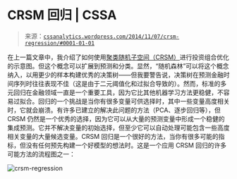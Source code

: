 <!--yml

category: 未分类

date: 2024-05-12 17:51:26

-->

# CRSM 回归 | CSSA

> 来源：[`cssanalytics.wordpress.com/2014/11/07/crsm-regression/#0001-01-01`](https://cssanalytics.wordpress.com/2014/11/07/crsm-regression/#0001-01-01)

在上一篇文章中，我介绍了如何使用[聚类随机子空间（CRSM）](https://cssanalytics.wordpress.com/2014/11/05/cluster-random-subspace-a-process-diagram/ "聚类随机子空间-过程图解")进行投资组合优化的示意图。但这个概念可以扩展到预测和分类。显然，“随机森林”可以将这个概念纳入，以用更少的样本构建优秀的决策树——但我要警告说，决策树在预测金融时间序列时往往表现不佳（这是由于二元阈值化和过拟合导致的）。然而，标准的多元回归在金融领域一直是一个重要工具，因为它比其他机器学习方法更稳健，不容易过拟合。回归的一个挑战是当你有很多变量可供选择时，其中一些变量高度相关时，它就会崩溃。有许多已建立的解决此问题的方法（PCA、逐步回归等），但 CRSM 仍然是一个优秀的选择，因为它可以从大量的预测变量中形成一个稳健的集成预测。它并不解决变量的初始选择，但至少它可以自动处理可能包含一些高度相关变量的大量候选变量。CRSM 回归是一个很好的方法，当你有很多可能的指标，但没有任何预先构建一个好模型的想法时。这是一个应用 CRSM 回归的许多可能方法的流程图之一：

![crsm-regression](https://cssanalytics.files.wordpress.com/2014/11/crsm-regression2.png)
